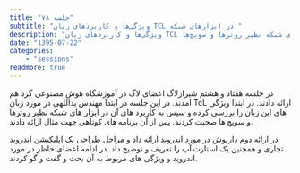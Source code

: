 ```yaml
---
title: "جلسه ۷۸"
subtitle: "ویژگی‌ها و کاربردهای زبان TCL در ابزارهای شبکه "
description: "ویژگی‌ها و کاربردهای زبان TCL در ابزارهای شبکه نظیر روترها و سویچ‌ها"
date: "1395-07-22"
categories:
    - "sessions"
readmore: true
---
```

در جلسه هفتاد و هشتم شیرازلاگ اعضای لاگ در آموزشگاه هوش مصنوعی گرد هم آمدند. در این جلسه در ابتدا مهندس یداللهی در مورد زبان TcL ارائه دادند. در ابتدا ویژگی های این زبان را بررسی کرده و سپس به کاربرد های آن در ابزار های شبکه نظیر روترها و سویچ ها صحبت کردند. پس از آن برنامه های کوتاهی جهت مثال ارائه دادند.

در ارائه دوم داریوش در مورد اندروید ارائه داد و مراحل طراحی یک اپلیکیشن اندروید تجاری و همچنین یک استارت آپ را تعریف و توضیح داد. در ادامه اعضای حاظر در مورد اندروید و ویژگی های مربوط به آن بحث و گفت و گو کردند.

